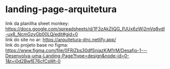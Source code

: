 # landing-page-arquitetura
link da planilha sheet monkey: https://docs.google.com/spreadsheets/d/1F3zAkZtQG_PJUx6zWj2mVq8vdI-ux8_NcmGzyGb00LQ/edit#gid=0          
link do site no ar: https://arquitetura-dnc.netlify.app/                                                                     
link do projeto base no figma: https://www.figma.com/file/0FRiZbs30dfSniazKiM1rM/Desafio-1---Desenvolva-uma-Landing-Page?type=design&node-id=0-1&t=i0d2BwfE76cfCsWt-0
